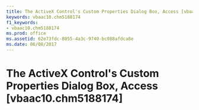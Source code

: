 ```yaml
---
title: The ActiveX Control's Custom Properties Dialog Box, Access [vbaac10.chm5188174]
keywords: vbaac10.chm5188174
f1_keywords:
- vbaac10.chm5188174
ms.prod: office
ms.assetid: 62e73fdc-8055-4a3c-9740-bc088afdca8e
ms.date: 06/08/2017
---
```



# The ActiveX Control's Custom Properties Dialog Box, Access [vbaac10.chm5188174]

